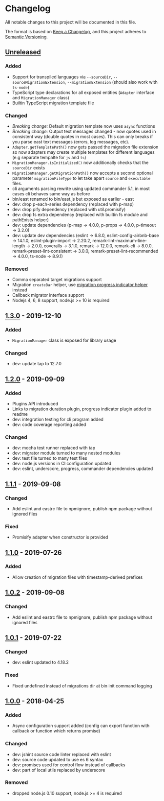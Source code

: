 # Changelog

All notable changes to this project will be documented in this file.

The format is based on [Keep a Changelog](https://keepachangelog.com/en/1.0.0/),
and this project adheres to [Semantic Versioning](https://semver.org/spec/v2.0.0.html).

## [Unreleased][]

### Added
- Support for transpiled languages via `--sourceDir`, `--sourceMigrationExtension`,
`--migrationExtension` (should also work with `ts-node`)
- TypeScript type declarations for all exposed entities (`Adapter` interface
and `MigrationManager` class)
- Builtin TypeScript migration template file

### Changed
- *Breaking change:* Default migration template now uses `async` functions
- *Breaking change:* Output text messages changed - now quotes used in
consistent way (double quotes in most cases). This can only breaks if you parse
east text messages (errors, log messages, etc).
- `Adapter.getTemplatePath()` now gets passed the migration file extension so
now adapters may create multiple templates for different languages (e.g
separate tempalte for `js` and `ts`)
- `MigrationManager.isInitialized()` now additionally checks that the `sourceDir`
exists
- `MigrationManager.getMigrationPath()` now accepts a second optional parameter
`migrationFileType` to let take apart `source` and `executable` files.
- cli arguments parsing rewrite using updated commander 5.1, in most cases
cli behaves same way as before
- bin/east renamed to bin/east.js but exposed as earlier - east
- dev: drop p-each-series dependency (replaced with p-map)
- dev: drop pify dependency (replaced with util.promisify)
- dev: drop fs extra dependency (replaced with builtin fs module and pathExists
helper)
- dev: update dependencies (p-map -> 4.0.0, p-props -> 4.0.0,
p-timeout -> 3.2.0)
- dev: update dev dependencies (eslint -> 6.8.0,
eslint-config-airbnb-base -> 14.1.0, eslint-plugin-import -> 2.20.2,
remark-lint-maximum-line-length -> 2.0.0,
coveralls -> 3.1.0, remark -> 12.0.0, remark-cli -> 8.0.0,
remark-preset-lint-consistent -> 3.0.0, remark-preset-lint-recommended -> 4.0.0,
ts-node -> 8.9.1)

### Removed
- Comma separated target migrations support
- Migration `createBar` helper, use
[migration progress indicator helper](https://github.com/okv/east-migration-progress-indicator-helper)
instead
- Callback migrator interface support
- Nodejs 4, 6, 8 support, node.js >= 10 is required

## [1.3.0][] - 2019-12-10

### Added
- `MigrationManager` class is exposed for library usage

### Changed
- dev: update tap to 12.7.0

## [1.2.0][] - 2019-09-09

### Added
- Plugins API introduced
- Links to migration duration plugin, progress indicator plugin added to readme
- dev: integration testing for cli program added
- dev: code coverage reporting added

### Changed
- dev: mocha test runner replaced with tap
- dev: migrator module turned to many nested modules
- dev: test file turned to many test files
- dev: node.js versions in CI configuration updated
- dev: eslint, underscore, progress, commander dependencies updated

## [1.1.1][] - 2019-09-08

### Changed
- Add eslint and eastrc file to npmignore, publish npm package without ignored
files

### Fixed
- Promisify adapter when constructor is provided

## [1.1.0][] - 2019-07-26

### Added
- Allow creation of migration files with timestamp-derived prefixes

## [1.0.2][] - 2019-09-08

### Changed
- Add eslint and eastrc file to npmignore, publish npm package without ignored
files

## [1.0.1][] - 2019-07-22

### Changed
- dev: eslint updated to 4.18.2

### Fixed
- Fixed undefined instead of migrations dir at bin init command logging

## [1.0.0][] - 2018-04-25

### Added
- Async configuration support added (config can export function with callback
or function which returns promise)

### Changed
- dev: jshint source code linter replaced with eslint
- dev: source code updated to use es 6 syntax
- dev: promises used for control flow instead of callbacks
- dev: part of local utils replaced by underscore

### Removed
- dropped node.js 0.10 support, node.js >= 4 is required

[Unreleased]: https://github.com/okv/east/compare/v1.3.0...HEAD
[1.3.0]: https://github.com/okv/east/compare/v1.2.0...v1.3.0
[1.2.0]: https://github.com/okv/east/compare/v1.1.1...v1.2.0
[1.1.1]: https://github.com/okv/east/compare/v1.1.0...v1.1.1
[1.1.0]: https://github.com/okv/east/compare/v1.0.2...v1.1.0
[1.0.2]: https://github.com/okv/east/compare/v1.0.1...v1.0.2
[1.0.1]: https://github.com/okv/east/compare/v1.0.0...v1.0.1
[1.0.0]: https://github.com/okv/east/compare/v0.5.7...v1.0.0
